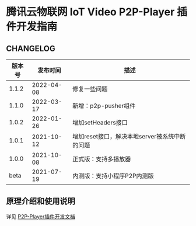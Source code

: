 # 腾讯云物联网 IoT Video P2P-Player 插件开发指南

## CHANGELOG

| 版本号 | 发布时间  | 描述              |
| ------ | --------- | ----------------- |
| 1.1.2 | 2022-04-08 | 修复一些问题 |
| 1.1.0 | 2022-03-17 | 新增：p2p-pusher组件 |
| 1.0.2 | 2022-01-26 | 增加setHeaders接口 |
| 1.0.1 | 2021-10-12 | 增加reset接口，解决本地server被系统中断的问题 |
| 1.0.0 | 2021-10-08 | 正式版：支持多播放器 |
| beta | 2021-07-19 | 内测版：支持小程序P2P内测版 |

## 原理介绍和使用说明

详见 [P2P-Player插件开发文档](https://mp.weixin.qq.com/wxopen/plugindevdoc?appid=wx9e8fbc98ceac2628)
